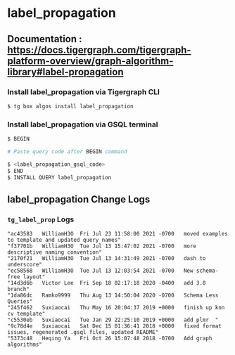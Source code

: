 # label_propagation
## Documentation : https://docs.tigergraph.com/tigergraph-platform-overview/graph-algorithm-library#label-propagation
### Install label_propagation via Tigergraph CLI
```bash
$ tg box algos install label_propagation
```
### Install label_propagation via GSQL terminal
```bash
$ BEGIN 

# Paste query code after BEGIN command

$ <label_propagation_gsql_code>
$ END 
$ INSTALL QUERY label_propagation
```
## label_propagation Change Logs

### `tg_label_prop` Logs

```
"ac43583   WilliamH3O  Fri Jul 23 11:58:00 2021 -0700   moved examples to template and updated query names"
"f37701b   WilliamH3O  Tue Jul 13 15:47:02 2021 -0700   more descriptive naming convention"
"2170f21   WilliamH3O  Tue Jul 13 14:31:49 2021 -0700   dash to underscore"
"ec58568   WilliamH3O  Tue Jul 13 12:03:54 2021 -0700   New schema-free layout"
"14d3d6b   Victor Lee  Fri Sep 18 02:17:18 2020 -0400   add 3.0 branch"
"1da86dc   Ramko9999   Thu Aug 13 14:50:04 2020 -0700   Schema Less Queries"
"245f462   Suxiaocai   Thu May 16 20:04:37 2019 +0000   finish up knn cv template"
"c5530eb   Suxiaocai   Tue Jan 29 22:25:10 2019 +0000   add plmr  "
"9c78d4e   Suxiaocai   Sat Dec 15 01:36:41 2018 +0000   fixed format issues, regenerated .gsql files, updated README"
"5373c48   Heqing Ya   Fri Oct 26 15:07:48 2018 -0700   Add graph algorithms"
```
